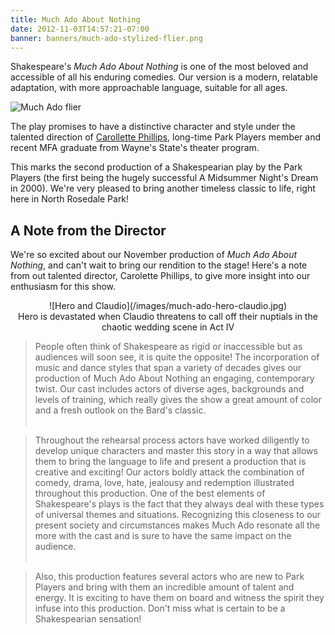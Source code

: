 ```yaml
---
title: Much Ado About Nothing
date: 2012-11-03T14:57:21-07:00
banner: banners/much-ado-stylized-flier.png
---
```


<!--Add details about the show below.-->
Shakespeare's *Much Ado About Nothing* is one of the most beloved and accessible of all his enduring comedies. Our version is a modern, relatable adaptation, with more approachable language, suitable for all ages.

![Much Ado flier](/images/much-ado-flier.jpg)

The play promises to have a distinctive character and style under the talented direction of [Carollette Phillips](http://www.carollette.com/), long-time Park Players member and recent MFA graduate from Wayne's State's theater program.

This marks the second production of a Shakespearian play by the Park Players (the first being the hugely successful A Midsummer Night's Dream in 2000). We're very pleased to bring another timeless classic to life, right here in North Rosedale Park!

## A Note from the Director
We're so excited about our November production of *Much Ado About Nothing*, and can't wait to bring our rendition to the stage! Here's a note from out talented director, Carolette Phillips, to give more insight into our enthusiasm for this show.

<center>
![Hero and Claudio](/images/much-ado-hero-claudio.jpg)<br>
Hero is devastated when Claudio threatens to call off their nuptials in the chaotic wedding scene in Act IV
</center>


> People often think of Shakespeare as rigid or inaccessible but as audiences will soon see, it is quite the opposite! The incorporation of music and dance styles that span a variety of decades gives our production of Much Ado About Nothing an engaging, contemporary twist. Our cast includes actors of diverse ages, backgrounds and levels of training, which really gives the show a great amount of color and a fresh outlook on the Bard's classic.<br><br>

> Throughout the rehearsal process actors have worked diligently to develop unique characters and master this story in a way that allows them to bring the language to life and present a production that is creative and exciting! Our actors boldly attack the combination of comedy, drama, love, hate, jealousy and redemption illustrated throughout this production. One of the best elements of Shakespeare's plays is the fact that they always deal with these types of universal themes and situations. Recognizing this closeness to our present society and circumstances makes Much Ado resonate all the more with the cast and is sure to have the same impact on the audience.<br><br>

> Also, this production features several actors who are new to Park Players and bring with them an incredible amount of talent and energy. It is exciting to have them on board and witness the spirit they infuse into this production. Don't miss what is certain to be a Shakespearian sensation!
